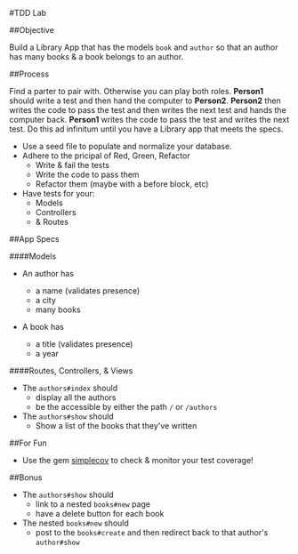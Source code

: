 #TDD Lab

##Objective

Build a Library App that has the models `book` and `author` so that an author has many books & a book belongs to an author.

##Process

Find a parter to pair with. Otherwise you can play both roles. **Person1** should write a test and then hand the computer to **Person2**. **Person2** then writes the code to pass the test and then writes the next test and hands the computer back. **Person1** writes the code to pass the test and writes the next test. Do this ad infinitum until you have a Library app that meets the specs.

- Use a seed file to populate and normalize your database.
- Adhere to the pricipal of Red, Green, Refactor
	- Write & fail the tests
	- Write the code to pass them
	- Refactor them (maybe with a before block, etc)
- Have tests for your:
	- Models
	- Controllers
	- & Routes

##App Specs

####Models

- An author has
	- a name (validates presence)
	- a city
	- many books
	
- A book has
	- a title (validates presence)
	- a year



####Routes, Controllers, & Views

- The `authors#index` should
	- display all the authors
	- be the accessible by either the path `/` or `/authors`
- The `authors#show` should
	- Show a list of the books that they've written

	
##For Fun

- Use the gem [simplecov](https://github.com/colszowka/simplecov) to check & monitor your test coverage!

##Bonus

- The `authors#show` should
	- link to a nested `books#new` page
	- have a delete button for each book
- The nested `books#new` should
	- post to the `books#create` and then redirect back to that author's `author#show`